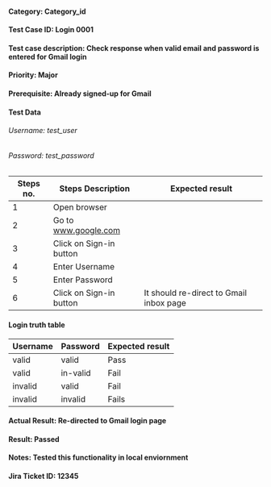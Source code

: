 #### Category: Category_id 
#### Test Case ID: Login 0001
#### Test case description: Check response when valid email and password is entered for Gmail login
#### Priority: Major
#### Prerequisite: Already signed-up for Gmail
#### Test Data 
###### Username: test_user
###### Password: test_password
| Steps no.| Steps Description        | Expected result  | 
|----------|------------------        |----------------- |
| 1         |Open browser             |                  |
| 2         |Go to www.google.com     |                  |
| 3         |Click on Sign-in button  |                  |
| 4         |Enter Username           |                  |
| 5         |Enter Password           |                  |
| 6         |Click on Sign-in button  |It should re-direct to Gmail inbox page |

#### Login truth table
| Username| Password | Expected result | 
|---------|----------|-----------------|
| valid   | valid     | Pass           |
| valid   | in-valid  | Fail           |
| invalid | valid     | Fail           |
| invalid | invalid   | Fails          |


#### Actual Result: Re-directed to Gmail login page
#### Result: Passed
#### Notes: Tested this functionality in local enviornment
#### Jira Ticket ID: 12345
